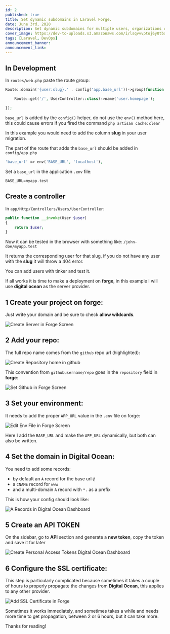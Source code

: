 ```yaml
---
id: 2
published: true
title: Set dynamic subdomains in Laravel Forge.
date: June 3rd, 2020
description: Set dynamic subdomains for multiple users, organizations or any other model in production with Laravel forge
cover_image: https://dev-to-uploads.s3.amazonaws.com/i/lsqvvvptoj6y0tba76fq.png
tags: [Laravel, DevOps]
announcement_banner:
announcement_link:
---
```


## In Development

In `routes/web.php` paste the route group:

```php
Route::domain('{user:slug}.' . config('app.base_url'))->group(function () {

    Route::get('/', UserController::class)->name('user.homepage');

});
```

`base_url` is added by the `config()` helper, do not use the `env()` method here,
this could cause errors if you fired the command `php artisan cache:clear`

In this example you would need to add the column **slug** in your user migration.

The part of the route that adds the `base_url` should be added in `config/app.php`

```php
'base_url' => env('BASE_URL', 'localhost'),
```

Set a `base_url` in the application `.env` file:

```dotenv
BASE_URL=myapp.test
```

## Create a controller

In `app/Http/Controllers/Users/UserController`:

```php
public function __invoke(User $user)
{
    return $user;
}
```

Now it can be tested in the browser with something like: `/john-doe/myapp.test`

It returns the corresponding user for that slug, if you do not have any user with the **slug** it will throw a 404 error.

You can add users with tinker and test it.

If all works it is time to make a deployment on **forge**, in this example I will use **digital ocean** as the server provider.

## 1 Create your project on forge:

Just write your domain and be sure to check **allow wildcards**.

![Create Server in Forge Screen](/images/blog/2/forge-screen.png)

## 2 Add your repo:

The full repo name comes from the `github` repo url (highlighted):

![Create Repository home in github](/images/blog/2/github-screen.png)

This convention from `githubusername/repo` goes in the `repository` field in **forge**:

![Set Github in Forge Screen](/images/blog/2/forge-screen-2.png)

## 3 Set your environment:

It needs to add the proper `APP_URL` value in the `.env` file on forge:

![Edit Env File in Forge Screen](/images/blog/2/forge-screen-3.png)


Here I add the `BASE_URL` and make the `APP_URL` dynamically, but both can also be written.

## 4 Set the domain in Digital Ocean:

You need to add some records:
- by default an `A` record for the base url `@`
- a `CNAME` record for `www`
- and a multi-domain `A` record with `*.` as a prefix

This is how your config should look like:

![A Records in Digital Ocean Dashboard](/images/blog/2/digital-ocean-screen.png)

## 5 Create an API TOKEN

On the sidebar, go to **API** section and generate a **new token**, copy the token and save it for later

![Create Personal Access Tokens Digital Ocean Dashboard](/images/blog/2/digital-ocean-screen-2.png)

## 6 Configure the SSL certificate:

This step is particularly complicated because sometimes it takes a couple of hours to properly propagate the changes 
from **Digital Ocean**, this applies to any other provider.

![Add SSL Certificate in Forge](/images/blog/2/forge-screen-4.png)

Sometimes it works immediately, and sometimes takes a while and needs more time to get propagation, 
between 2 or 6 hours, but it can take more.

Thanks for reading!